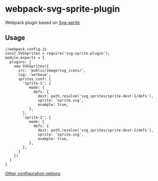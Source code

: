 # webpack-svg-sprite-plugin

Webpack plugin based on [Svg-sprite](http://jkphl.github.io/svg-sprite)


## Usage

```
//webpack.config.js
const SVGSprites = require('svg-sprite-plugin');
module.exports = {
  plugins: [
    new SVGSprites({
      src: 'public/image/svg_icons/',
      log: 'verbose',
      sprites_conf: {
        'sprite-1': {
           mode: {
             defs: {
               dest: path.resolve('svg_sprites/sprite-dest-1/defs'),
               sprite: 'sprite.svg',
               example: true,
           },
        },
        'sprite-2': {
           mode: {
             defs: {
               dest: path.resolve('svg_sprites/sprite-dest-2/defs'),
               sprite: 'sprite.svg',
               example: true,
           },
        },
      }
    })
  ]
}
```

[Other configuration options](https://github.com/jkphl/svg-sprite/blob/master/docs/configuration.md)